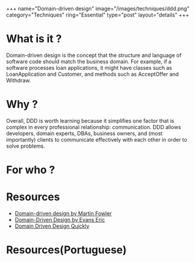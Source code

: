 +++
name="Domain-driven design"
image="/images/techniques/ddd.png"
category="Techniques"
ring="Essential"
type="post"
layout="details"
+++

# What is it ?

Domain-driven design is the concept that the structure and language of software code should match the business domain. For example, if a software processes loan applications, it might have classes such as LoanApplication and Customer, and methods such as AcceptOffer and Withdraw.

# Why ?

Overall, DDD is worth learning because it simplifies one factor that is complex in every professional relationship: communication. DDD allows developers, domain experts, DBAs, business owners, and (most importantly) clients to communicate effectively with each other in order to solve problems.

# For who ?

# Resources
- [Domain-driven design by Martin Fowler](https://martinfowler.com/bliki/DomainDrivenDesign.html)
- [Domain-Driven Design by Evans Eric](https://www.amazon.com/Domain-Driven-Design-Tackling-Complexity-Software-ebook-dp-B00794TAUG/dp/B00794TAUG/)
- [Domain Driven Design Quickly](https://www.infoq.com/minibooks/domain-driven-design-quickly/)

# Resources(Portuguese)
